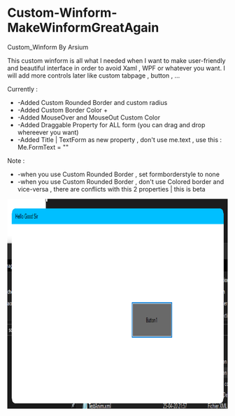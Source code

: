 # Custom-Winform-MakeWinformGreatAgain
Custom_Winform By Arsium

This custom winform is all what I needed when I want to make user-friendly and beautiful interface in order to avoid Xaml , WPF or whatever you want. I will add more controls later like custom tabpage ,  button , ...

Currently :


* -Added Custom Rounded Border and custom radius
* -Added Custom Border Color + 
* -Added MouseOver and MouseOut Custom Color
* -Added Draggable Property for ALL form (you can drag and drop whereever you want)
* -Added Title | TextForm as new property , don't use me.text , use this : Me.FormText = ""


Note : 
* -when you use Custom Rounded Border , set formborderstyle to none
* -when you use Custom Rounded Border ,  don't use Colored border and vice-versa , there are conflicts with this 2 properties | this is beta


<a href="https://raw.githubusercontent.com/arsium/Custom-Winform-MakeWinformGreatAgain/master/S_1.png"><img src="https://raw.githubusercontent.com/arsium/Custom-Winform-MakeWinformGreatAgain/master/S_1.png"  height="480px" width="600px"/></a>
